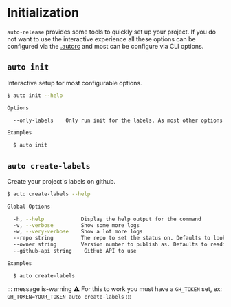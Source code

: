 # Initialization

`auto-release` provides some tools to quickly set up your project. If you do not want to use the interactive experience all these options can be configured via the [.autorc](./autorc.md) and most can be configure via CLI options.

## `auto init`

Interactive setup for most configurable options.

```sh
$ auto init --help

Options

  --only-labels    Only run init for the labels. As most other options are for advanced users

Examples

  $ auto init
```

## `auto create-labels`

Create your project's labels on github.

```sh
$ auto create-labels --help

Global Options

  -h, --help            Display the help output for the command
  -v, --verbose         Show some more logs
  -w, --very-verbose    Show a lot more logs
  --repo string         The repo to set the status on. Defaults to looking in the package.json
  --owner string        Version number to publish as. Defaults to reading from the package.json
  --github-api string    GitHub API to use

Examples

  $ auto create-labels
```

::: message is-warning
:warning: For this to work you must have a `GH_TOKEN` set, ex: `GH_TOKEN=YOUR_TOKEN auto create-labels`
:::
